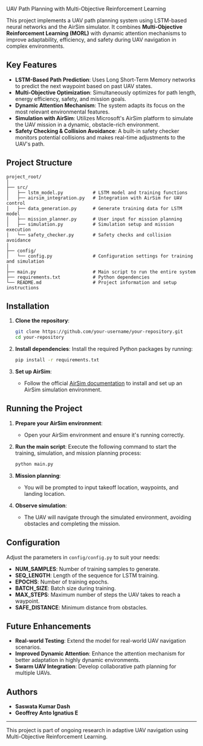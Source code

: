  UAV Path Planning with Multi-Objective Reinforcement Learning

This project implements a UAV path planning system using LSTM-based neural networks and the AirSim simulator. It combines **Multi-Objective Reinforcement Learning (MORL)** with dynamic attention mechanisms to improve adaptability, efficiency, and safety during UAV navigation in complex environments.

## Key Features

- **LSTM-Based Path Prediction**: Uses Long Short-Term Memory networks to predict the next waypoint based on past UAV states.
- **Multi-Objective Optimization**: Simultaneously optimizes for path length, energy efficiency, safety, and mission goals.
- **Dynamic Attention Mechanism**: The system adapts its focus on the most relevant environmental features.
- **Simulation with AirSim**: Utilizes Microsoft's AirSim platform to simulate the UAV mission in a dynamic, obstacle-rich environment.
- **Safety Checking & Collision Avoidance**: A built-in safety checker monitors potential collisions and makes real-time adjustments to the UAV's path.

## Project Structure

```
project_root/
│
├── src/
│   ├── lstm_model.py           # LSTM model and training functions
│   ├── airsim_integration.py   # Integration with AirSim for UAV control
│   ├── data_generation.py      # Generate training data for LSTM model
│   ├── mission_planner.py      # User input for mission planning
│   ├── simulation.py           # Simulation setup and mission execution
│   └── safety_checker.py       # Safety checks and collision avoidance
│
├── config/
│   └── config.py               # Configuration settings for training and simulation
│
├── main.py                     # Main script to run the entire system
├── requirements.txt            # Python dependencies
└── README.md                   # Project information and setup instructions
```

## Installation

1. **Clone the repository**:
   ```bash
   git clone https://github.com/your-username/your-repository.git
   cd your-repository
   ```

2. **Install dependencies**:
   Install the required Python packages by running:
   ```bash
   pip install -r requirements.txt
   ```

3. **Set up AirSim**:
   - Follow the official [AirSim documentation](https://microsoft.github.io/AirSim/) to install and set up an AirSim simulation environment.

## Running the Project

1. **Prepare your AirSim environment**:
   - Open your AirSim environment and ensure it's running correctly.

2. **Run the main script**:
   Execute the following command to start the training, simulation, and mission planning process:
   ```bash
   python main.py
   ```

3. **Mission planning**:
   - You will be prompted to input takeoff location, waypoints, and landing location.

4. **Observe simulation**:
   - The UAV will navigate through the simulated environment, avoiding obstacles and completing the mission.

## Configuration

Adjust the parameters in `config/config.py` to suit your needs:
- **NUM_SAMPLES**: Number of training samples to generate.
- **SEQ_LENGTH**: Length of the sequence for LSTM training.
- **EPOCHS**: Number of training epochs.
- **BATCH_SIZE**: Batch size during training.
- **MAX_STEPS**: Maximum number of steps the UAV takes to reach a waypoint.
- **SAFE_DISTANCE**: Minimum distance from obstacles.

## Future Enhancements

- **Real-world Testing**: Extend the model for real-world UAV navigation scenarios.
- **Improved Dynamic Attention**: Enhance the attention mechanism for better adaptation in highly dynamic environments.
- **Swarm UAV Integration**: Develop collaborative path planning for multiple UAVs.

## Authors


- **Saswata Kumar Dash**
-  **Geoffrey Anto Ignatius E**

---

This project is part of ongoing research in adaptive UAV navigation using Multi-Objective Reinforcement Learning.
